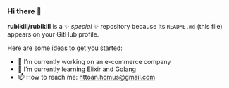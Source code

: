 ### Hi there 👋

**rubikill/rubikill** is a ✨ _special_ ✨ repository because its `README.md` (this file) appears on your GitHub profile.

Here are some ideas to get you started:

- 🔭 I’m currently working on an e-commerce company
- 🌱 I’m currently learning Elixir and Golang
- 📫 How to reach me: httoan.hcmus@gmail.com

